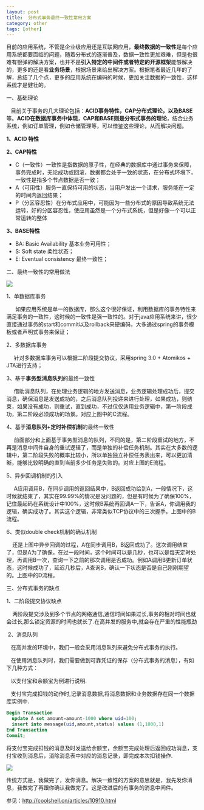 ```yaml
---
layout: post
title:  分布式事务最终一致性常用方案
category: other
tags: [other]
---
```

目前的应用系统，不管是企业级应用还是互联网应用，**最终数据的一致性**是每个应用系统都要面临的问题，随着分布式的逐渐普及，数据一致性更加艰难，但是也很难有银弹的解决方案，也并不是**引入特定的中间件或者特定的开源框架**能够解决的，更多的还是看**业务场景**，根据场景来给出解决方案。根据笔者最近几年的了解，总结了几个点，更多的应用系统在编码的时候，更加关注数据的一致性，这样系统才是健壮的。

一、基础理论

   目前关于事务的几大理论包括：**ACID事务特性，CAP分布式理论，以及BASE**等。**ACID在数据库事务中体现**，**CAP和BASE则是分布式事务的理论**，结合业务系统，例如订单管理，例如仓储管理等，可以借鉴这些理论，从而解决问题。

**1、ACID 特性**

**2、CAP特性**

*   C（一致性）一致性是指数据的原子性，在经典的数据库中通过事务来保障，事务完成时，无论成功或回滚，数据都会处于一致的状态，在分布式环境下，一致性是指多个节点数据是否一致；
*   A（可用性）服务一直保持可用的状态，当用户发出一个请求，服务能在一定的时间内返回结果；
*   P（分区容忍性）在分布式应用中，可能因为一些分布式的原因导致系统无法运转，好的分区容忍性，使应用虽然是一个分布式系统，但是好像一个可以正常运转的整体

**3、BASE特性**

*   BA: Basic Availability 基本业务可用性；
*   S: Soft state 柔性状态；
*   E: Eventual consistency 最终一致性；

二、最终一致性的常用做法

![](http://images2015.cnblogs.com/blog/37237/201603/37237-20160329211439738-299763280.png)

1、单数据库事务

      如果应用系统是单一的数据库，那么这个很好保证，利用数据库的事务特性来满足事务的一致性，这时候的一致性是强一致性的。对于java应用系统来讲，很少直接通过事务的start和commit以及rollback来硬编码，大多通过spring的事务模板或者声明式事务来保证；

2、多数据库事务

     针对多数据库事务可以根据二阶段提交协议，采用spring 3.0 + Atomikos + JTA进行支持；

3、基于**事务型消息队列**的最终一致性

     借助消息队列，在处理业务逻辑的地方发送消息，业务逻辑处理成功后，提交消息，确保消息是发送成功的，之后消息队列投递来进行处理，如果成功，则结束，如果没有成功，则重试，直到成功，不过仅仅适用业务逻辑中，第一阶段成功，第二阶段必须成功的场景。对应上图中的C流程。

4、基于**消息队列+定时补偿机制**的最终一致性

     前面部分和上面基于事务型消息的队列，不同的是，第二阶段重试的地方，不再是消息中间件自身的重试逻辑了，而是单独的补偿任务机制。其实在大多数的逻辑中，第二阶段失败的概率比较小，所以单独独立补偿任务表出来，可以更加清晰，能够比较明确的直到当前多少任务是失败的。对应上图的E流程。

5、异步回调机制的引入

     A应用调用B，在同步调用的返回结果中，B返回成功给到A，一般情况下，这时候就结束了，其实在99.99%的情况是没问题的，但是有时候为了确保100%，记住最起码在系统设计中100%，这时候B系统再回调A一下，告诉A，你调用我的逻辑，确实成功了。其实这个逻辑，非常类似TCP协议中的三次握手。上图中的B流程。

6、类似double check机制的确认机制

    还是上图中异步回调的过程，A在同步调用B，B返回成功了。这次调用结束了，但是A为了确保，在过一段时间，这个时间可以是几秒，也可以是每天定时处理，再调用B一次，查询一下之前的那次调用是否成功。例如A调用B更新订单状态，这时候成功了，延迟几秒后，A查询B，确认一下状态是否是自己刚刚期望的。上图中的D流程。

三、分布式事务的缺点

1、二阶段提交协议缺点

    两阶段提交涉及到多个节点的网络通信,通信时间如果过长,事务的相对时间也就会过长,那么锁定资源的时间也就长了.在高并发的服务中,就会存在严重的性能瓶劲

 2、消息队列

   在高并发的环境中，我们一般会采用消息队列来避免分布式事务的执行。

   在使用消息队列时，我们需要做到可靠凭证的保存（分布式事务的消息），有如下几种方式：

   以支付宝和余额宝为例进行说明.

   支付宝完成扣钱的动作时,记录消息数据,将消息数据和业务数据存在同一个数据库实例中.
```sql
Begin Transaction
  update A set amount=amount-1000 where uid=100;
  insert into message(uid,amount,status) values (1,1000,1)
End Transaction
Commit;
```

将支付宝完成扣钱的消息及时发送给余额宝，余额宝完成处理后返回成功消息，支付宝收到消息后，消除消息表中对应的消息记录，即完成本次扣钱操作.

![](http://images2015.cnblogs.com/blog/37237/201604/37237-20160407223903047-1106443422.png)

传统方式是，我做完了，发你消息。解决一致性的方案的意思就是，我先发你消息，我做完了再跟你确认我做完了。这是改进后的有事务的消息中间件。

参见：http://coolshell.cn/articles/10910.html
